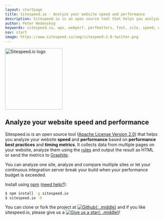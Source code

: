 ```yaml
---
layout: startpage
title: Sitespeed.io - Analyze your website speed and performance
description: Sitespeed.io is an open source tool that helps you analyze and optimize your website speed and performance, based on performance best practices. Run it locally or use it in your continuous integration. Download or fork it on Github!
author: Peter Hedenskog
keywords: sitespeed.io, wpo, webperf, perfmatters, fast, site, speed, web performance optimization, analyze, best practices, continous integration
nav: start
image: https://www.sitespeed.io/img/sitespeed-2.0-twitter.png
---
```

<img src="{{site.github.url}}/img/sitespeed.io-logo-large2.png" class="pull-left img-big" alt="Sitespeed.io logo" width="188" height="200" onLoad="window.performance.mark('logoTime');">

## Analyze your website speed and performance

Sitespeed.io is an open source tool ([Apache License Version 2.0](https://github.com/sitespeedio/sitespeed.io/blob/master/LICENSE)) that helps you analyze your website **speed** and **performance** based on **performance best practices** and **timing metrics**. It collects data from multiple pages on your website, analyze them using the [rules](/documentation/rules-and-best-practices/) and output the result as HTML or send the metrics to [Graphite](/documentation/graphs/).

You can analyze one site, analyze and compare multiple sites or let your continuous integration server break your build when your performance budget is exceeded.

Install using [npm](https://www.npmjs.org/) ([need help?](/documentation/installation/)):

~~~ bash
$ npm install -g sitespeed.io
$ sitespeed.io -h
~~~

You can clone or fork the project at [![Github]({{site.github.url}}/img/GitHub-Mark-64px.png){: .middle}](https://github.com/sitespeedio/sitespeed.io/issues) and if you like sitespeed.io, please give us a [![Give us a star]({{site.github.url}}/img/star3.png){: .middle}](https://github.com/sitespeedio/sitespeed.io/stargazers)!
